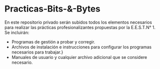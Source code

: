 # Practicas-Bits-&-Bytes
En este repositorio privado serán subidos todos los elementos necesarios para realizar las prácticas profesionalizantes propuestas por la E.E.S.T.N° 1.
Se incluirán: 
- Programas de gestión a probar y corregir.
- Archivos de instalación e instrucciones para configurar los programas necesarios para trabajar.}
- Manuales de usuario y cualquier archivo adicional que se considere necesario.
